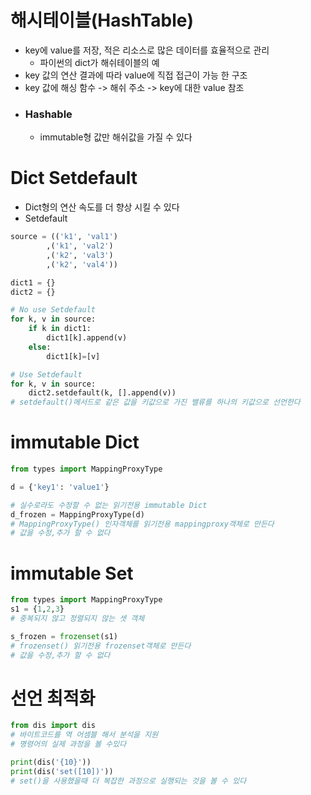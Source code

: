 # 해시테이블(HashTable)
- key에 value를 저장, 적은 리소스로 많은 데이터를 효율적으로 관리
    - 파이썬의 dict가 해쉬테이블의 예
- key 값의 연산 결과에 따라 value에 직접 접근이 가능 한 구조
- key 값에 해싱 함수 -> 해쉬 주소 -> key에 대한 value 참조
- ### **Hashable**
    - immutable형 값만 해쉬값을 가질 수 있다

# Dict Setdefault
- Dict형의 연산 속도를 더 향상 시킬 수 있다
- Setdefault
```py
source = (('k1', 'val1')
        ,('k1', 'val2')
        ,('k2', 'val3')
        ,('k2', 'val4'))

dict1 = {}
dict2 = {}

# No use Setdefault
for k, v in source:
    if k in dict1:
        dict1[k].append(v)
    else:
        dict1[k]=[v]

# Use Setdefault
for k, v in source:
    dict2.setdefault(k, [].append(v))
# setdefault()메서드로 같은 값을 키값으로 가진 밸류를 하나의 키값으로 선언한다
```
# immutable Dict

```py
from types import MappingProxyType

d = {'key1': 'value1'}

# 실수로라도 수정할 수 없는 읽기전용 immutable Dict
d_frozen = MappingProxyType(d)
# MappingProxyType() 인자객체를 읽기전용 mappingproxy객체로 만든다
# 값을 수정,추가 할 수 없다
```
# immutable Set

```py
from types import MappingProxyType
s1 = {1,2,3}
# 중복되지 않고 정렬되지 않는 셋 객체

s_frozen = frozenset(s1)
# frozenset() 읽기전용 frozenset객체로 만든다
# 값을 수정,추가 할 수 없다
```

# 선언 최적화

```py
from dis import dis
# 바이트코드를 역 어셈블 해서 분석을 지원
# 명령어의 실제 과정을 볼 수있다

print(dis('{10}'))
print(dis('set([10])'))
# set()을 사용했을때 더 복잡한 과정으로 실행되는 것을 볼 수 있다
```